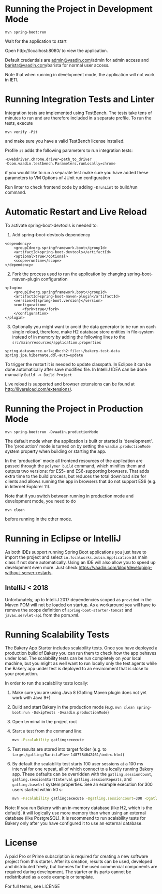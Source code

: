 # Running the Project in Development Mode

`mvn spring-boot:run`

Wait for the application to start

Open http://localhost:8080/ to view the application.

Default credentials are admin@vaadin.com/admin for admin access and
barista@vaadin.com/barista for normal user access.

Note that when running in development mode, the application will not work in IE11.

# Running Integration Tests and Linter

Integration tests are implemented using TestBench. The tests take tens of minutes to run and are therefore included in a separate profile. To run the tests, execute

`mvn verify -Pit`

and make sure you have a valid TestBench license installed.

Profile `it` adds the following parameters to run integration tests:
```
-Dwebdriver.chrome.driver=path_to_driver
-Dcom.vaadin.testbench.Parameters.runLocally=chrome
```

if you would like to run a separate test make sure you have added these parameters to VM Options of JUnit run configuration

Run linter to check frontend code by adding `-DrunLint` to build/run command.

# Automatic Restart and Live Reload

To activate spring-boot-devtools is needed to:
1. Add spring-boot-devtools dependency
```
<dependency>
    <groupId>org.springframework.boot</groupId>
    <artifactId>spring-boot-devtools</artifactId>
    <optional>true</optional>
    <scope>runtime</scope>
</dependency>
```
2. Fork the process used to run the application by changing spring-boot-maven-plugin configuration
```
<plugin>
    <groupId>org.springframework.boot</groupId>
    <artifactId>spring-boot-maven-plugin</artifactId>
    <version>${spring-boot.version}</version>
    <configuration>
        <fork>true</fork>
    </configuration>
</plugin>
```
3. Optionally you might want to avoid the data generator to be run on each single reload, therefore, make H2 database store entities in file-system instead of in memory by adding the following lines to the `src/main/resources/application.properties`
```
spring.datasource.url=jdbc:h2:file:~/bakery-test-data
spring.jpa.hibernate.ddl-auto=update
```
To trigger the restart it is needed to update classpath.
In Eclipse it can be done automatically after save modified file.
In IntelliJ IDEA can be done manually `Build -> Build Project`

Live reload is supported and browser extensions can be found at http://livereload.com/extensions/.

# Running the Project in Production Mode

`mvn spring-boot:run -Dvaadin.productionMode`

The default mode when the application is built or started is 'development'. The 'production' mode is turned on by setting the `vaadin.productionMode` system property when building or starting the app.

In the 'production' mode all frontend resources of the application are passed through the `polymer build` command, which minifies them and outputs two versions: for ES5- and ES6-supporting browsers. That adds extra time to the build process, but reduces the total download size for clients and allows running the app in browsers that do not support ES6 (e.g. in Internet Explorer 11).

Note that if you switch between running in production mode and development mode, you need to do
```
mvn clean
```
before running in the other mode.

# Running in Eclipse or IntelliJ
As both IDEs support running Spring Boot applications you just have to import the project and select `in.focalworks.zubin.Application` as main class if not done automatically. Using an IDE will also allow you to speed up development even more. Just check https://vaadin.com/blog/developing-without-server-restarts.

## IntelliJ < 2018
Unfortunately, up to IntelliJ 2017 dependencies scoped as `provided` in the Maven POM will not be loaded on startup. As a workaround you will have to remove the scope definition of `spring-boot-starter-tomcat` and `javax.servlet-api` from the pom.xml.

# Running Scalability Tests

The Bakery App Starter includes scalability tests. Once you have deployed a production build of Bakery you can run them to check how the app behaves under load. The scalability tests can be run completely on your local machine, but you might as well want to run locally only the test agents while the Bakery app under test is deployed to an environment that is close to your production.

In order to run the scalability tests locally:

1. Make sure you are using Java 8 (Gatling Maven plugin does not yet work with Java 9+)

1. Build and start Bakery in the production mode (e.g. ```mvn clean spring-boot:run -DskipTests -Dvaadin.productionMode```)

1. Open terminal in the project root

1. Start a test from the command line:

    ```bash
    mvn -Pscalability gatling:execute
    ```

1. Test results are stored into target folder (e.g. to ```target/gatling/BaristaFlow-1487784042461/index.html```)

1. By default the scalability test starts 100 user sessions at a 100 ms interval for one repeat, all of which connect to a locally running Bakery app. These defaults can be overridden with the `gatling.sessionCount`, `gatling.sessionStartInterval` `gatling.sessionRepeats`, and `gatling.baseUrl` system properties. See an example execution for 300 users started within 50 s:

    ```bash
    mvn -Pscalability gatling:execute -Dgatling.sessionCount=300 -Dgatling.sessionStartInterval=50
    ```

Note: If you run Bakery with an in-memory database (like H2, which is the default), it will logically use more memory than when using an external database (like PostgreSQL). It is recommend to run scalability tests for Bakery only after you have configured it to use an external database.

# License
A paid Pro or Prime subscription is required for creating a new software project from this starter. After its creation, results can be used, developed and distributed freely, but licenses for the used commercial components are required during development. The starter or its parts cannot be redistributed as a code example or template.

For full terms, see LICENSE
